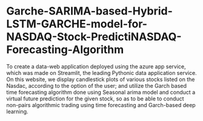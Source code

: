 # Garche-SARIMA-based-Hybrid-LSTM-GARCHE-model-for-NASDAQ-Stock-PredictiNASDAQ-Forecasting-Algorithm
To create a data-web application deployed using the azure app service, which was made on Streamlit, the leading Pythonic data application service. On this website, we display candlestick plots of various stocks listed on the Nasdac, according to the option of the user; and utilize the Garch based time forecasting algorithm done using Seasonal arima model and conduct a virtual future prediction for the given stock, so as to be able to conduct non-pairs algorithmic trading using time forecasting and Garch-based deep learning.
